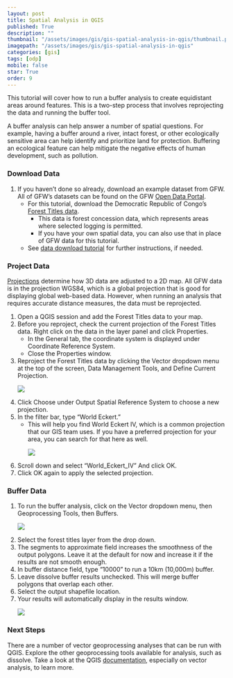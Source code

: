 ```yaml
---
layout: post
title: Spatial Analysis in QGIS
published: True
description: ""
thumbnail: "/assets/images/gis/gis-spatial-analysis-in-qgis/thumbnail.png"
imagepath: "/assets/images/gis/gis-spatial-analysis-in-qgis"
categories: [gis]
tags: [odp]
mobile: false
star: True
order: 9
---
```



<div id="desktopContent" class="content">
  <p>This tutorial will cover how to run a buffer analysis to create equidistant areas around features. This is a two-step process that involves reprojecting the data and running the buffer tool.</p>
  <p>A buffer analysis can help answer a number of spatial questions. For example, having a buffer around a river, intact forest, or other ecologically sensitive area can help identify and prioritize land for protection. Buffering an ecological feature can help mitigate the negative effects of human development, such as pollution.</p>
  <h3>Download Data</h3>
  <ol>
    <li>
      If you haven’t done so already, download an example dataset from GFW. All of GFW’s datasets can be found on the GFW <a href="http://data.globalforestwatch.org/" target="_blank">Open Data Portal</a>.
      <ul class="-lower-alpha">
        <li>
          For this tutorial, download the Democratic Republic of Congo’s <a href="http://data.globalforestwatch.org/datasets/535eb1335c4841b0bff272b78e2cc2f4_6?uiTab=metadata" target="_blank">Forest Titles data</a>.
          <ul class="-lower-roman">
            <li>This data is forest concession data, which represents areas where selected logging is permitted.</li>
            <li>If you have your own spatial data, you can also use that in place of GFW data for this tutorial.</li>
          </ul>
        </li>
        <li>See <a href="{{site.baseurl}}/download-data/download-data-from-the-open-data-portal.html">data download tutorial</a> for further instructions, if needed.</li>
      </ul>
    </li>
  </ol>

  <h3>Project Data</h3>
  <p><a href="http://resources.esri.com/help/9.3/arcgisengine/dotnet/89b720a5-7339-44b0-8b58-0f5bf2843393.htm" target="_blank">Projections</a> determine how 3D data are adjusted to a 2D map. All GFW data is in the projection WGS84, which is a global projection that is good for displaying global web-based data. However, when running an analysis that requires accurate distance measures, the data must be reprojected.</p>
  <ol>
    <li>Open a QGIS session and add the Forest Titles data to your map.</li>
    <li>
      Before you reproject, check the current projection of the Forest Titles data. Right click on the data in the layer panel and click Properties.
      <ul class="-lower-alpha">
        <li>In the General tab, the coordinate system is displayed under Coordinate Reference System.</li>
        <li>Close the Properties window.</li>
      </ul>
    </li>
    <li>
      Reproject the Forest Titles data by clicking the Vector dropdown menu at the top of the screen, Data Management Tools, and Define Current Projection.
      <p><img src="{{site.baseurl}}{{page.imagepath}}/desktop/define_coordinate.jpg"/></p>
    </li>
    <li>Click Choose under Output Spatial Reference System to choose a new projection.</li>
    <li>
      In the filter bar, type “World Eckert.”
      <ul class="-lower-alpha">
        <li>This will help you find World Eckert IV, which is a common projection that our GIS team uses. If you have a preferred projection for your area, you can search for that here as well.</li>
        <p><img src="{{site.baseurl}}{{page.imagepath}}/desktop/coordinate.jpg"/></p>
      </ul>
    </li>
    <li>Scroll down and select “World_Eckert_IV” And click OK.</li>
    <li>Click OK again to apply the selected projection.</li>
  </ol>

  <h3>Buffer Data</h3>
  <ol>
    <li>
      To run the buffer analysis, click on the Vector dropdown menu, then Geoprocessing Tools, then Buffers.
      <p><img src="{{site.baseurl}}{{page.imagepath}}/desktop/buffer.jpg"/></p>
    </li>
    <li>Select the forest titles layer from the drop down.</li>
    <li>The segments to approximate field increases the smoothness of the output polygons. Leave it at the default for now and increase it if the results are not smooth enough.</li>
    <li>In buffer distance field, type “10000” to run a 10km (10,000m) buffer.</li>
    <li>Leave dissolve buffer results unchecked. This will merge buffer polygons that overlap each other.</li>
    <li>Select the output shapefile location.</li>
    <li>
      Your results will automatically display in the results window.
      <p><img src="{{site.baseurl}}{{page.imagepath}}/desktop/buffer_results.jpg"/></p>
    </li>
  </ol>

  <h3>Next Steps</h3>
  <p>There are a number of vector geoprocessing analyses that can be run with QGIS. Explore the other geoprocessing tools available for analysis, such as dissolve. Take a look at the QGIS <a href="http://docs.qgis.org/2.8/en/docs/training_manual/vector_analysis/index.html" target="_blank">documentation</a>, especially on vector analysis, to learn more.</p>
</div>



<div id="mobileContent" class="content">
</div>
